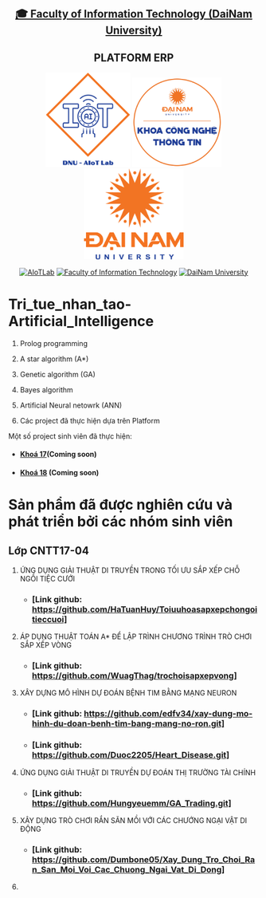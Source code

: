 <h2 align="center">
    <a href="https://dainam.edu.vn/vi/khoa-cong-nghe-thong-tin">
    🎓 Faculty of Information Technology (DaiNam University)
    </a>
</h2>
<h2 align="center">
    PLATFORM ERP
</h2>
<div align="center">
    <p align="center">
        <img src="docs/logo/aiotlab_logo.png" alt="AIoTLab Logo" width="170"/>
        <img src="docs/logo/fitdnu_logo.png" alt="AIoTLab Logo" width="180"/>
        <img src="docs/logo/dnu_logo.png" alt="DaiNam University Logo" width="200"/>
    </p>

[![AIoTLab](https://img.shields.io/badge/AIoTLab-green?style=for-the-badge)](https://www.facebook.com/DNUAIoTLab)
[![Faculty of Information Technology](https://img.shields.io/badge/Faculty%20of%20Information%20Technology-blue?style=for-the-badge)](https://dainam.edu.vn/vi/khoa-cong-nghe-thong-tin)
[![DaiNam University](https://img.shields.io/badge/DaiNam%20University-orange?style=for-the-badge)](https://dainam.edu.vn)

</div>

# Tri_tue_nhan_tao-Artificial_Intelligence
 1. Prolog programming
 2. A star algorithm (A*)
 3. Genetic algorithm (GA)
 4. Bayes algorithm
 5. Artificial Neural netowrk (ANN)

3. Các project đã thực hiện dựa trên Platform

Một số project sinh viên đã thực hiện:
- #### [Khoá 17]()(Coming soon)
- #### [Khoá 18]() (Coming soon)

# Sản phẩm đã được nghiên cứu và phát triển bởi các nhóm sinh viên
## Lớp CNTT17-04
 1. ỨNG DỤNG GIẢI THUẬT DI TRUYỀN TRONG TỐI ƯU SẮP XẾP CHỖ NGỒI TIỆC CƯỚI
    - ### [Link github: https://github.com/HaTuanHuy/Toiuuhoasapxepchongoitieccuoi]
 2. ÁP DỤNG THUẬT TOÁN A* ĐỂ LẬP TRÌNH CHƯƠNG TRÌNH TRÒ CHƠI SẮP XẾP VÒNG
    - ### [Link github: https://github.com/WuagThag/trochoisapxepvong]
 3. XÂY DỰNG MÔ HÌNH DỰ ĐOÁN BỆNH TIM BẰNG MẠNG NEURON
    - ### [Link github: https://github.com/edfv34/xay-dung-mo-hinh-du-doan-benh-tim-bang-mang-no-ron.git]
    - ### [Link github: https://github.com/Duoc2205/Heart_Disease.git]
 4. ỨNG DỤNG GIẢI THUẬT DI TRUYỀN DỰ ĐOÁN THỊ TRƯỜNG TÀI CHÍNH
    - ### [Link github: https://github.com/Hungyeuemm/GA_Trading.git]
 5. XÂY DỰNG TRÒ CHƠI RẮN SĂN MỒI VỚI CÁC CHƯỚNG NGẠI VẬT DI ĐỘNG
    - ### [Link github: https://github.com/Dumbone05/Xay_Dung_Tro_Choi_Ran_San_Moi_Voi_Cac_Chuong_Ngai_Vat_Di_Dong]
 6. 